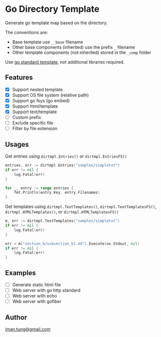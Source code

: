 # Go Directory Template 

Generate go template map based on the directory. 

The conventions are:
- Base template use `__base` filename
- Other base components (inherited) use the prefix `_` filename
- Other template components (not inherited) stored in the `_comp` folder

Use [go standard template](https://pkg.go.dev/html/template), not additional libraries required.

## Features

- [x] Support nested template
- [x] Support OS file system (relative path)
- [x] Support go fsys (go embed)
- [x] Support html/template
- [x] Support text/template
- [ ] Custom prefix
- [ ] Exclude specific file
- [ ] Filter by file extension

## Usages 

Get entries using `dirtmpl.Entries()` or `dirtmpl.EntriesFS()`
```go
entries, err := dirtmpl.Entries("samples/simpletxt")
if err != nil {
    log.Fatal(err)
}

for _, entry := range entries {
    fmt.Println(entry.Key, entry.Filenames)
}
```

Get templates using `dirtmpl.TextTemplates()`, `dirtmpl.TextTemplatesFS()`, `dirtmpl.HTMLTemplates()`, or `dirtmpl.HTMLTemplatesFS()`
```go
m, err := dirtmpl.TextTemplates("samples/simpletxt")
if err != nil {
    log.Fatal(err)
}

err = m["section_b/subsection_b1.md"].Execute(os.Stdout, nil)
if err != nil {
    log.Fatal(err)
}
```

## Examples

- [ ] Generate static html file 
- [ ] Web server with go http standard 
- [ ] Web server with echo 
- [ ] Web server with gofiber

## Author

iman.tung@gmail.com